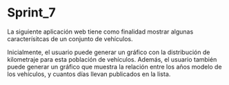 # Sprint_7
La siguiente aplicación web tiene como finalidad mostrar algunas caracterísitcas de un conjunto de vehículos.

Inicialmente, el usuario puede generar un gráfico con la distribución de kilometraje para esta población de vehículos.
Además, el usuario también puede generar un gráfico que muestra la relación entre los años modelo de los vehículos, y cuantos días llevan publicados en la lista.